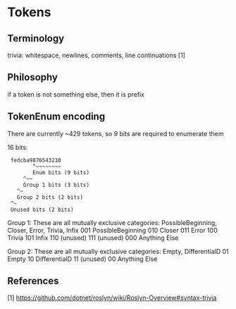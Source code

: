 
# Tokens


## Terminology


trivia: whitespace, newlines, comments, line continuations [1]



## Philosophy

if a token is not something else, then it is prefix



## TokenEnum encoding

 There are currently ~429 tokens, so 9 bits are required to enumerate them

 16 bits:

```
 fedcba9876543210
        ^~~~~~~~~
        Enum bits (9 bits)
     ^~~
     Group 1 bits (3 bits)
   ^~
   Group 2 bits (2 bits)
 ^~
 Unused bits (2 bits)
```

 Group 1: These are all mutually exclusive categories: PossibleBeginning, Closer, Error, Trivia, Infix
 001 PossibleBeginning
 010 Closer
 011 Error
 100 Trivia
 101 Infix
 110 (unused)
 111 (unused)
 000 Anything Else



 Group 2: These are all mutually exclusive categories: Empty, DifferentialD
 01 Empty
 10 DifferentialD
 11 (unused)
 00 Anything Else





## References

[1] https://github.com/dotnet/roslyn/wiki/Roslyn-Overview#syntax-trivia








